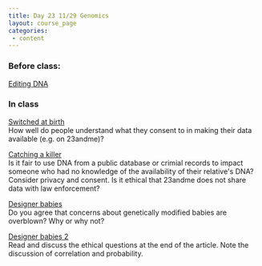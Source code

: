 ```yaml
---
title: Day 23 11/29 Genomics
layout: course_page
categories:
 - content
---
```


### Before class:

[Editing DNA](https://www.ted.com/talks/jennifer_doudna_we_can_now_edit_our_dna_but_let_s_do_it_wisely)

### In class

[Switched at birth](https://www.washingtonpost.com/graphics/2017/lifestyle/she-thought-she-was-irish-until-a-dna-test-opened-a-100-year-old-mystery/?utm_term=.069f7a53123a)  
How well do people understand what they consent to in making their data available (e.g. on 23andme)? 

[Catching a killer](https://www.washingtonpost.com/graphics/2017/lifestyle/she-thought-she-was-irish-until-a-dna-test-opened-a-100-year-old-mystery/?utm_term=.069f7a53123a)  
Is it fair to use DNA from a public database or crimial records to impact someone who had no knowledge of the availability of their relative's DNA? Consider privacy and consent. Is it ethical that 23andme does not share data with law enforcement?

[Designer babies](https://www.bloomberg.com/opinion/articles/2018-11-27/crispr-fears-designer-baby-outrage-won-t-last-as-ethics-evolve)  
Do you agree that concerns about genetically modified babies are overblown? Why or why not?

[Designer babies 2](https://www.theguardian.com/commentisfree/2018/nov/19/designer-babies-ethical-genetic-selection-intelligence)  
Read and discuss the ethical questions at the end of the article. Note the discussion of correlation and probability.
